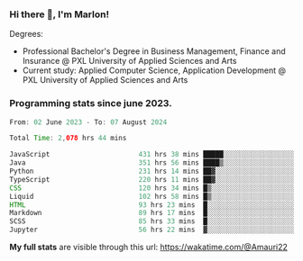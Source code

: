 
### Hi there 👋, I'm Marlon!

Degrees: 
- Professional Bachelor's Degree in Business Management, Finance and Insurance @ PXL University of Applied Sciences and Arts
- Current study: Applied Computer Science, Application Development @ PXL University of Applied Sciences and Arts

### Programming stats since june 2023.
<!--START_SECTION:waka-->

```java
From: 02 June 2023 - To: 07 August 2024

Total Time: 2,078 hrs 44 mins

JavaScript                      431 hrs 38 mins █████░░░░░░░░░░░░░░░░░░░░   20.61 %
Java                            351 hrs 56 mins ████▒░░░░░░░░░░░░░░░░░░░░   16.80 %
Python                          231 hrs 14 mins ██▓░░░░░░░░░░░░░░░░░░░░░░   11.04 %
TypeScript                      220 hrs 11 mins ██▓░░░░░░░░░░░░░░░░░░░░░░   10.51 %
CSS                             120 hrs 34 mins █▒░░░░░░░░░░░░░░░░░░░░░░░   05.76 %
Liquid                          102 hrs 58 mins █▒░░░░░░░░░░░░░░░░░░░░░░░   04.92 %
HTML                            93 hrs 23 mins  █░░░░░░░░░░░░░░░░░░░░░░░░   04.46 %
Markdown                        89 hrs 17 mins  █░░░░░░░░░░░░░░░░░░░░░░░░   04.26 %
SCSS                            85 hrs 33 mins  █░░░░░░░░░░░░░░░░░░░░░░░░   04.08 %
Jupyter                         56 hrs 22 mins  ▓░░░░░░░░░░░░░░░░░░░░░░░░   02.69 %
```

<!--END_SECTION:waka-->
**My full stats** are visible through this url: https://wakatime.com/@Amauri22
